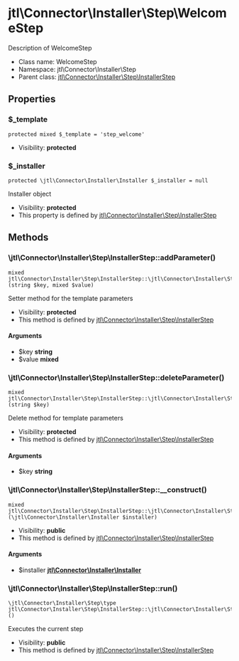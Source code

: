 jtl\Connector\Installer\Step\WelcomeStep
===============

Description of WelcomeStep




* Class name: WelcomeStep
* Namespace: jtl\Connector\Installer\Step
* Parent class: [jtl\Connector\Installer\Step\InstallerStep](jtl-Connector-Installer-Step-InstallerStep.md)





Properties
----------


### $_template

```
protected mixed $_template = 'step_welcome'
```





* Visibility: **protected**


### $_installer

```
protected \jtl\Connector\Installer\Installer $_installer = null
```

Installer object



* Visibility: **protected**
* This property is defined by [jtl\Connector\Installer\Step\InstallerStep](jtl-Connector-Installer-Step-InstallerStep.md)


Methods
-------


### \jtl\Connector\Installer\Step\InstallerStep::addParameter()

```
mixed jtl\Connector\Installer\Step\InstallerStep::\jtl\Connector\Installer\Step\InstallerStep::addParameter()(string $key, mixed $value)
```

Setter method for the template parameters



* Visibility: **protected**
* This method is defined by [jtl\Connector\Installer\Step\InstallerStep](jtl-Connector-Installer-Step-InstallerStep.md)

#### Arguments

* $key **string**
* $value **mixed**



### \jtl\Connector\Installer\Step\InstallerStep::deleteParameter()

```
mixed jtl\Connector\Installer\Step\InstallerStep::\jtl\Connector\Installer\Step\InstallerStep::deleteParameter()(string $key)
```

Delete method for template parameters



* Visibility: **protected**
* This method is defined by [jtl\Connector\Installer\Step\InstallerStep](jtl-Connector-Installer-Step-InstallerStep.md)

#### Arguments

* $key **string**



### \jtl\Connector\Installer\Step\InstallerStep::__construct()

```
mixed jtl\Connector\Installer\Step\InstallerStep::\jtl\Connector\Installer\Step\InstallerStep::__construct()(\jtl\Connector\Installer\Installer $installer)
```





* Visibility: **public**
* This method is defined by [jtl\Connector\Installer\Step\InstallerStep](jtl-Connector-Installer-Step-InstallerStep.md)

#### Arguments

* $installer **[jtl\Connector\Installer\Installer](jtl-Connector-Installer-Installer.md)**



### \jtl\Connector\Installer\Step\InstallerStep::run()

```
\jtl\Connector\Installer\Step\type jtl\Connector\Installer\Step\InstallerStep::\jtl\Connector\Installer\Step\InstallerStep::run()()
```

Executes the current step



* Visibility: **public**
* This method is defined by [jtl\Connector\Installer\Step\InstallerStep](jtl-Connector-Installer-Step-InstallerStep.md)


